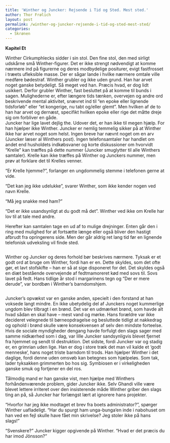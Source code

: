 ```yaml
---
title: 'Winther og Juncker: Rejsende i Tid og Sted. Mest sted.'
author: Thor Frølich
layout: post
permalink: /winther-og-juncker-rejsende-i-tid-og-sted-mest-sted/
categories:
  - Skrønen
---
```

**Kapitel Et**

Winther Cirkumphlecks sidder i sin stol. Den fine stol, den med sirligt udskårne små Winther-figurer. Det er ikke strengt nødvendigt at komme nærmere ind på figurerne og deres modbydelige positurer, evigt fastfrosset i træets ufleksible masse. Der er sågar lande i hvilke nærmere omtale ville medføre bødestraf. Winther grubler og ikke uden grund. Han har arvet noget ganske betydeligt. Så meget ved han. Præcis hvad, er dog lidt usikkert. Derfor grubler Winther, fast besluttet på at komme til bunds i sagen. Mulighederne er, efter længere tids tænken, overvejen og andre ord beskrivende mental aktivitet, snævret ind til “en epoke eller lignende tidsforløb” eller “et kongerige, nu tabt og/eller glemt”. Men hvilken af de to han har arvet og dernæst, specifikt hvilken epoke eller rige det måtte dreje sig om forbliver en gåde.  
Juncker har lige lavet dejlig the. Udover det, er han ikke til megen hjælp. For han hjælper ikke Winther. Juncker er nemlig temmelig sikker på at Winther ikke har arvet noget som helst. Ingen breve har nævnt noget om en arv (Juncker læser al Winthers post). Ingen telefonsamtaler har handlet om andet end husholdets indkøbsvaner og korte diskussioner om hvorvidt “Krelle” kan træffes på dette nummer (Juncker smuglytter til alle Winthers samtaler). Krelle kan ikke træffes på Winther og Junckers nummer, men prøv at forklare det til Krelles venner.

“Er Krelle hjemme?”, forlanger en ungdommelig stemme i telefonen gerne at vide.

“Det kan jeg ikke udelukke”, svarer Winther, som ikke kender nogen ved navn Krelle.

“Må jeg snakke med ham?”

“Det er ikke usandsynligt at du godt må det”. Winther ved ikke om Krelle har lov til at tale med andre.

Herefter kan samtalen tage en ud af to mulige drejninger. Enten går den i ring med mulighed for at fortsætte længe eller også bliver den hastigt afbrudt fra opringerens side. Men der går aldrig ret lang tid før en lignende telefonisk udveksling vil finde sted.

<div class="bitImage bitCenter" style="width: 108px">
  <img src="http://www.abekat.net/images/margarine_01.jpg" alt="" /></p>
</div>

Winther og Juncker og deres forhold bør beskrives nærmere. Tyksak er et godt ord at bruge om Winther, fordi han er en. Dette skyldes, som det ofte gør, et lavt stofskifte – han er så at sige disponeret for det. Det skyldes også en diæt bestående overvejende af fedtmamoreret kød med sovs til. Sovs lavet på fedt. Hans tidlige år stod i margarinens tegn og “Der er mere derude”, var bordbøn i Winther’s barndomshjem.

<div class="bitImage bitRight" style="width: 188px">
  <img src="http://www.abekat.net/images/broend_01.jpg" alt="" /></p>
</div>

Juncker’s opvækst var en ganske anden, specielt i den forstand at han voksede langt mindre. En ikke ubetydelig del af Junckers noget kummerlige ungdom blev tilbragt i en brønd. Det var en udmærket brønd, som havde alt hvad sådan en skal have – mest vand og mørke. Hans forældre var ikke decideret velegnede til børneopdragelse og besluttede tidligt at nakkedrag og ophold i brønd skulle være konsekvensen af selv den mindste forteelse. Hvis de sociale myndigheder dengang havde forfulgt den slags sager med samme nidkærhed som i dag, var lille Juncker sandsynligvis blevet fjernet fra hjemmet og sendt til destruktion. Det sidste, fordi Juncker var og stadig er, en grimrian uden lige. Han er dog i store træk det man vil kalde et ‘godt menneske’, hans noget triste barndom til trods. Han hjælper Winther i det daglige, fordi denne uden omsvøb kan betegnes som hjælpeløs. Som tak, lader tyksakken grimmerten bo hos sig. Symbiosen er i virkeligheden ganske smuk og fortjener en del ros.

Tålmodig mand er han ganske vist, men hjælpe med Winthers forhåndenværende problem, gider Juncker ikke. Selv Ghandi ville være blevet lettere irriteret over den insisterende måde Winther griber den slags ting an på, så Juncker har forlængst lært at ignorere hans projekter.

“Hvorfor har jeg ikke modtaget et brev fra boets administrator?”, spørger Winther uafladeligt. “Har du spurgt ham unga-bunga’en inde i nabohuset om han ved en fejl skulle have fået min skrivelse? Jeg stoler ikke på hans slags!”

“Svenskere?” Juncker kigger opgivende på Winther. “Hvad er det præcis du har imod Jönsson?”